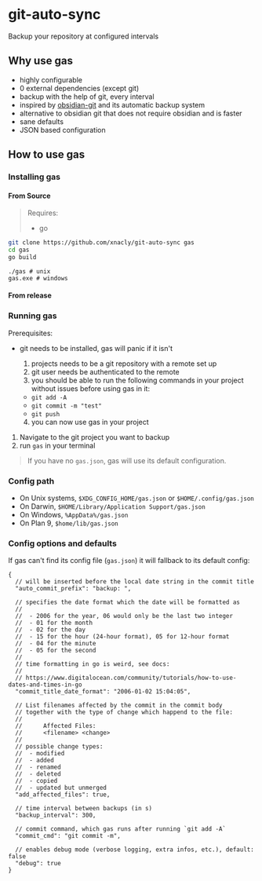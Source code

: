 # git-auto-sync

Backup your repository at configured intervals

## Why use gas

- highly configurable
- 0 external dependencies (except git)
- backup with the help of git, every interval
- inspired by [obsidian-git](https://github.com/denolehov/obsidian-git) and its automatic backup system
- alternative to obsidian git that does not require obsidian and is faster
- sane defaults
- JSON based configuration

## How to use gas

### Installing gas

#### From Source

> Requires:
>
> - go

```bash
git clone https://github.com/xnacly/git-auto-sync gas
cd gas
go build
```

```
./gas # unix
gas.exe # windows
```

#### From release

### Running gas

Prerequisites:

- git needs to be installed, gas will panic if it isn't

  1.  projects needs to be a git repository with a remote set up
  2.  git user needs be authenticated to the remote
  3.  you should be able to run the following commands in your project without issues before using gas in it:

  - `git add -A`
  - `git commit -m "test"`
  - `git push`

  4.  you can now use gas in your project

1. Navigate to the git project you want to backup
2. run `gas` in your terminal

> If you have no `gas.json`, gas will use its default configuration.

### Config path

- On Unix systems, `$XDG_CONFIG_HOME/gas.json` or `$HOME/.config/gas.json`
- On Darwin, `$HOME/Library/Application Support/gas.json`
- On Windows, `%AppData%/gas.json`
- On Plan 9, `$home/lib/gas.json`

### Config options and defaults

If gas can't find its config file (`gas.json`) it will fallback to its default config:

```jsonc
{
  // will be inserted before the local date string in the commit title
  "auto_commit_prefix": "backup: ",

  // specifies the date format which the date will be formatted as
  //
  //  - 2006 for the year, 06 would only be the last two integer
  //  - 01 for the month
  //  - 02 for the day
  //  - 15 for the hour (24-hour format), 05 for 12-hour format
  //  - 04 for the minute
  //  - 05 for the second
  //
  // time formatting in go is weird, see docs:
  //
  // https://www.digitalocean.com/community/tutorials/how-to-use-dates-and-times-in-go
  "commit_title_date_format": "2006-01-02 15:04:05",

  // List filenames affected by the commit in the commit body
  // together with the type of change which happend to the file:
  //
  //      Affected Files:
  //      <filename> <change>
  //
  // possible change types:
  //  - modified
  //  - added
  //  - renamed
  //  - deleted
  //  - copied
  //  - updated but unmerged
  "add_affected_files": true,

  // time interval between backups (in s)
  "backup_interval": 300,

  // commit command, which gas runs after running `git add -A`
  "commit_cmd": "git commit -m",

  // enables debug mode (verbose logging, extra infos, etc.), default: false
  "debug": true
}
```
